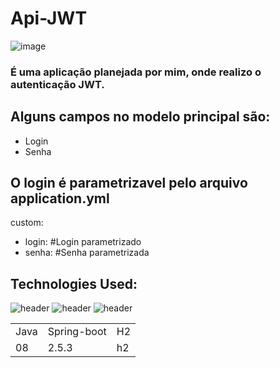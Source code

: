 # Api-JWT

![image](https://github.com/JoaoEduardoFM/Api-JWT/assets/90796699/2bf8bf60-5051-4556-a315-809cee7b4b69)

### É uma aplicação planejada por mim, onde realizo o autenticação JWT.

## Alguns campos no modelo principal são:
+ Login
+ Senha
## O login é parametrizavel pelo arquivo application.yml
custom:
+ login:  #Login parametrizado
+ senha: #Senha parametrizada

## Technologies Used:
![header](https://user-images.githubusercontent.com/90796699/228732700-385f1245-70e2-4afa-8fcb-3838c43cc3d1.png)
![header](https://user-images.githubusercontent.com/90796699/228732963-6bafac5b-bb12-4e8d-b72a-47b3798f7bc3.png)
![header](https://user-images.githubusercontent.com/90796699/229381110-73a2592a-5e58-4948-ae38-a179cc119e10.png)
<table>
  <tr>
    <td>Java</td>
    <td>Spring-boot</td>
    <td>H2</td>
  </tr>
  <tr>
    <td>08</td>
    <td>2.5.3</td>
    <td>h2</td>
  </tr>
</table>
